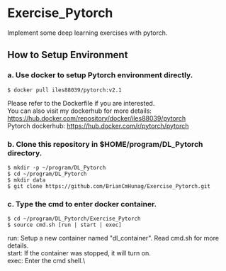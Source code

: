 # Exercise_Pytorch
Implement some deep learning exercises with pytorch.

## How to Setup Environment
### a. Use docker to setup Pytorch environment directly.
```
$ docker pull iles88039/pytorch:v2.1
```
Please refer to the Dockerfile if you are interested.\
You can also visit my dockerhub for more details:
https://hub.docker.com/repository/docker/iles88039/pytorch \
Pytorch dockerhub:
https://hub.docker.com/r/pytorch/pytorch
### b. Clone this repository in $HOME/program/DL_Pytorch directory.
```
$ mkdir -p ~/program/DL_Pytorch
$ cd ~/program/DL_Pytorch
$ mkdir data
$ git clone https://github.com/BrianCmHunag/Exercise_Pytorch.git
```
### c. Type the cmd to enter docker container.
```
$ cd ~/program/DL_Pytorch/Exercise_Pytorch
$ source cmd.sh [run | start | exec]
```
run: Setup a new container named "dl_container". Read cmd.sh for more details.\
start: If the container was stopped, it will turn on.\
exec: Enter the cmd shell.\
